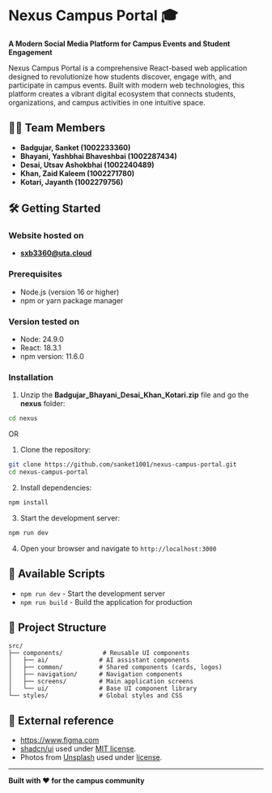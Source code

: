 
# Nexus Campus Portal 🎓

**A Modern Social Media Platform for Campus Events and Student Engagement**

Nexus Campus Portal is a comprehensive React-based web application designed to revolutionize how students discover, engage with, and participate in campus events. Built with modern web technologies, this platform creates a vibrant digital ecosystem that connects students, organizations, and campus activities in one intuitive space.

## 🧑‍🎓 Team Members
- **Badgujar, Sanket (1002233360)**
- **Bhayani, Yashbhai Bhaveshbai (1002287434)**
- **Desai, Utsav Ashokbhai (1002240489)**
- **Khan, Zaid Kaleem (1002271780)**
- **Kotari, Jayanth (1002279756)**

## 🛠️ Getting Started

### Website hosted on

- **[sxb3360@uta.cloud](https://sxb3360.uta.cloud)**

### Prerequisites

- Node.js (version 16 or higher)
- npm or yarn package manager

### Version tested on

- Node: 24.9.0
- React: 18.3.1
- npm version: 11.6.0

### Installation

1. Unzip the **Badgujar_Bhayani_Desai_Khan_Kotari.zip** file and go the **nexus** folder:
```bash
cd nexus
```
OR

1. Clone the repository:
```bash
git clone https://github.com/sanket1001/nexus-campus-portal.git
cd nexus-campus-portal
```

2. Install dependencies:
```bash
npm install
```

3. Start the development server:
```bash
npm run dev
```

4. Open your browser and navigate to `http://localhost:3000`

## 📝 Available Scripts

- `npm run dev` - Start the development server
- `npm run build` - Build the application for production

## 📱 Project Structure

```
src/
├── components/           # Reusable UI components
│   ├── ai/              # AI assistant components
│   ├── common/          # Shared components (cards, logos)
│   ├── navigation/      # Navigation components
│   ├── screens/         # Main application screens
│   └── ui/              # Base UI component library
└── styles/              # Global styles and CSS
```

## 🎨 External reference

- https://www.figma.com
- [shadcn/ui](https://ui.shadcn.com/) used under [MIT license](https://github.com/shadcn-ui/ui/blob/main/LICENSE.md).
- Photos from [Unsplash](https://unsplash.com) used under [license](https://unsplash.com/license).

---

**Built with ❤️ for the campus community**  
